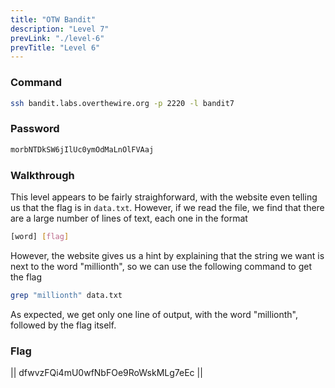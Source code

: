 ```yaml
---
title: "OTW Bandit"
description: "Level 7"
prevLink: "./level-6"
prevTitle: "Level 6"
---
```


### Command

```bash
ssh bandit.labs.overthewire.org -p 2220 -l bandit7
```

### Password

```bash
morbNTDkSW6jIlUc0ymOdMaLnOlFVAaj
```

### Walkthrough

This level appears to be fairly straighforward, with the website even telling us that the flag is in `data.txt`. However, if we read the file, we find that there are a large number of lines of text, each one in the format

```bash
[word] [flag]
```

However, the website gives us a hint by explaining that the string we want is next to the word "millionth", so we can use the following command to get the flag

```bash
grep "millionth" data.txt
```

As expected, we get only one line of output, with the word "millionth", followed by the flag itself.

### Flag

||  dfwvzFQi4mU0wfNbFOe9RoWskMLg7eEc  ||